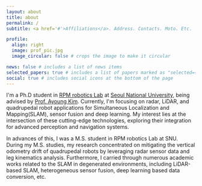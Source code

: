 ```yaml
---
layout: about
title: about
permalink: /
subtitle: <a href='#'>Affiliations</a>. Address. Contacts. Moto. Etc.

profile:
  align: right
  image: prof_pic.jpg
  image_circular: false # crops the image to make it circular

news: false # includes a list of news items
selected_papers: true # includes a list of papers marked as "selected={true}"
social: true # includes social icons at the bottom of the page
---
```



I'm a Ph.D student in [RPM robotics Lab](https://rpm.snu.ac.kr/) at [Seoul National University](https://www.snu.ac.kr/), being advised by [Prof. Ayoung Kim](https://ayoungk.github.io/). 
Currently, I'm focusing on radar, LiDAR, and quadrupedal robot applications for Simultaneous Localization and Mapping(SLAM), sensor fusion and deep learning. 
My interest lies at the intersection of these cutting-edge technologies, exploring their integration for advanced perception and navigation systems. 

In advances of this, I was a M.S. student in RPM robotics Lab at SNU. 
During my M.S. studies, my research concentrated on mitigating the vertical odometry drift of quadrupedal robots by leveraging radar sensor data and leg kinematics analysis.
Furthermore, I carried through numerous academic works related to the SLAM in degenerated environments, including LiDAR-based SLAM, heterogeneous sensor fusion, deep learning based data conversion, etc. 